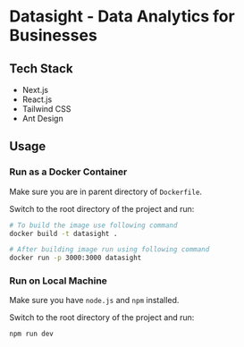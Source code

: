# Datasight - Data Analytics for Businesses

## Tech Stack

- Next.js
- React.js
- Tailwind CSS
- Ant Design

## Usage

### Run as a Docker Container

Make sure you are in parent directory of `Dockerfile`.

Switch to the root directory of the project and run:

```bash
# To build the image use following command
docker build -t datasight .

# After building image run using following command
docker run -p 3000:3000 datasight
```

### Run on Local Machine

Make sure you have `node.js` and `npm` installed.

Switch to the root directory of the project and run:

```bash
npm run dev
```
